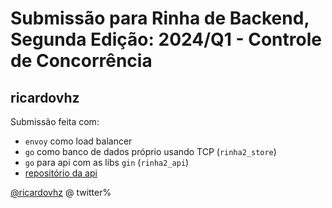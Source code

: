 # Submissão para Rinha de Backend, Segunda Edição: 2024/Q1 - Controle de Concorrência

## ricardovhz
Submissão feita com:
- `envoy` como load balancer
- `go` como banco de dados próprio usando TCP (`rinha2_store`)
- `go` para api com as libs `gin` (`rinha2_api`)
- [repositório da api](https://github.com/ricardovhz/rinha2)

[@ricardovhz](https://twitter.com/ricardovhz) @ twitter%
